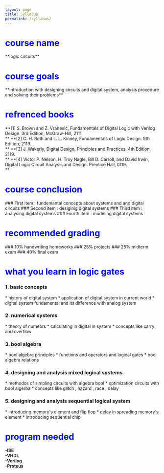 ```yaml
---
layout: page
title: Syllabus
permalink: /syllabus/
---
```

<h1><span style="color:blue">course name </span></h1>
**logic circuits**



<h1> <span style="color:blue">course goals </span></h1>
**introduction with designing circuits and digital system, analysis procedure and solving their problems**


<h1> <span style="color:blue">refrenced books </span></h1>
**[1] S. Brown and Z. Vranesic, Fundamentals of Digital Logic with Verilog Design. 3rd Edition, McGraw-Hill, 2111.<br/>**
**[2] C. H. Roth and L. L. Kinney, Fundamentals of Logic Design. 9th Edition, 2119.<br/>**
**[3] J. Wakerly, Digital Design, Principles and Practices. 4th Edition, 2119.<br/>**
**[4] Victor P. Nelson, H. Troy Nagle, Bill D. Carroll, and David Irwin, Digital Logic Circuit Analysis and Design. Prentice Hall, 0119.<br/>**


<h1> <span style="color:blue">course conclusion </span></h1>
### First item : fundemantal concepts about systems and and digital circuits
### Second item : desiginig digital systems
### Third item : analysing digital systems
### Fourth item : modeling digital systems

<h1> <span style="color:blue">recommended grading </span></h1>
### 10% handwriting homeworks
### 25% projects
### 25% midterm exam 
### 40% final exam
<h1> <span style="color:blue">what you learn in logic gates </span></h1>
<h3>1. basic concepts</h3>
    * history of digital system
    * application of digital system in current world
    * digital system fundamental and its difference with analog system
<h3> 2. numerical systems </h3>
    * theory of numebrs
    * calculating in digital in system
    * concepts like carry and overflow
<h3> 3. bool algebra </h3>
    * bool algebra principles
    * functions and operators and logical gates
    * bool algebra relations 
<h3> 4. designing and analysis mixed logical systems </h3> 
    * methodos of simpling circuits with algebra bool
    * optimization circuits with bool algerba
    * concepts like glitch , hazard , race , delay
<h3> 5.  designing and analysis sequential logical system </h3>
    * introducing memory's element and flip flop
    * delay in spreading memory's element
    * introducing sequential chip

<h1> <span style="color:blue">program needed </span></h1>

**-ISE**<br/>
**-VHDL**<br/>
**-Verilog**<br/>
**-Proteus**<br/>
